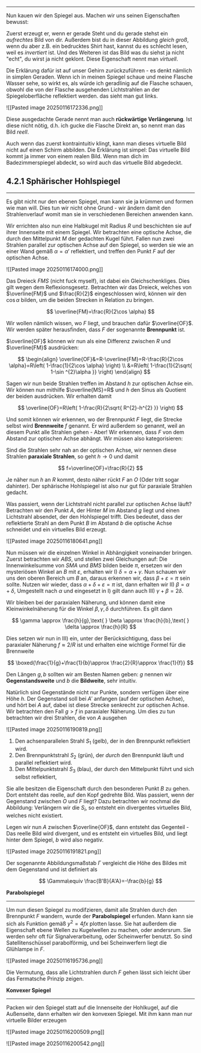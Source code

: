 ***

Nun kauen wir den Spiegel aus. Machen wir uns seinen Eigenschaften bewusst:

Zuerst erzeugt er, wenn er gerade Steht und du gerade stehst ein *aufrechtes* Bild von dir. Außerdem bist du in dieser Abbildung *gleich groß*, wenn du aber z.B. ein bedrucktes Shirt hast, kannst du es schlecht lesen, weil es *invertiert* ist. Und des Weiteren ist das Bild was du siehst ja nicht "echt", du wirst ja nicht geklont. Diese Eigenschaft nennt man *virtuell*.

Die Erklärung dafür ist auf unser Gehirn zurückzuführen - es denkt nämlich in simplen Geraden. Wenn ich in meinen Spiegel schaue und meine Flasche Wasser sehe, so wirkt es, als würde ich geradlinig auf die Flasche schauen, obwohl die von der Flasche ausgehenden Lichtstrahlen an der Spiegeloberfläche reflektiert werden. das sieht man gut links. 

![[Pasted image 20250116172336.png]]

Diese ausgedachte Gerade nennt man auch **rückwärtige Verlängerung**. Ist diese nicht nötig, d.h. ich gucke die Flasche Direkt an, so nennt man das Bild *reell*. 

Auch wenn das zuerst kontraintuitiv klingt, kann man dieses virtuelle Bild nicht auf einen Schirm abbilden. Die Erklärung ist simpel: Das virtuelle Bild kommt ja immer von einem realen Bild. Wenn man dich im Badezimmerspiegel abdeckt, so wird auch das virtuelle Bild abgedeckt.


## 4.2.1 Sphärischer Hohlspiegel
***

Es gibt nicht nur den ebenen Spiegel, man kann sie ja krümmen und formen wie man will. Dies tun wir nicht ohne Grund - wir ändern damit den Strahlenverlauf womit man sie in verschiedenen Bereichen anwenden kann. 

Wir errichten also nun eine Halbkugel mit Radius $R$ und beschichten sie auf ihrer Innenseite mit einem Spiegel. Wir betrachten eine optische Achse, die durch den Mittelpunkt $M$ der gedachten Kugel führt. Fallen nun zwei Strahlen parallel zur optischen Achse auf den Spiegel, so werden sie wie an einer Wand gemäß $\alpha=\alpha'$ reflektiert, und treffen den Punkt $F$ auf der optischen Achse.

![[Pasted image 20250116174000.png]]

Das Dreieck $FMS$ (nicht fuck myself), ist dabei ein Gleichschenkliges. Dies gilt wegen dem Reflexionsgesetz. Betrachten wir das Dreieck, welches von $\overline{FM}$ und $\frac{R}{2}$ eingeschlossen wird, können wir den $\cos \alpha$ bilden, um die beiden Strecken in Relation zu bringen.

$$
\overline{FM}=\frac{R}{2\cos \alpha}
$$

Wir wollen nämlich wissen, wo $F$ liegt, und brauchen dafür $\overline{OF}$. Wir werden später herausfinden, dass $F$ der sogenannte **Brennpunkt** ist.

$\overline{OF}$ können wir nun als eine Differenz zwischen $R$ und $\overline{FM}$ ausdrücken:

$$
\begin{align}
\overline{OF}&=R-\overline{FM}=R-\frac{R}{2\cos \alpha}=R\left( 1-\frac{1}{2\cos \alpha} \right) \\
&=R\left( 1-\frac{1}{2\sqrt{ 1-\sin ^{2}\alpha }} \right)
\end{align}
$$

Sagen wir nun beide Strahlen treffen im Abstand $h$ zur optischen Achse ein. Wir können nun mithilfe $\overline{MS}=R$ und $h$ den Sinus als Quotient der beiden ausdrücken. Wir erhalten damit

$$
\overline{OF}=R\left( 1-\frac{R}{2\sqrt{ R^{2}-h^{2} }} \right)
$$

Und somit können wir erkennen, wo der Brennpunkt $F$ liegt, die Strecke selbst wird **Brennweite** $f$ genannt. Er wird außerdem so genannt, weil an diesem Punkt alle Strahlen gehen - Aber! Wir erkennen, dass $F$ von dem Abstand zur optischen Achse abhängt. Wir müssen also kategorisieren:

Sind die Strahlen sehr nah an der optischen Achse, wir nennen diese Strahlen **paraxiale Strahlen**, so geht $h\to 0$ und damit

$$
f=\overline{OF}=\frac{R}{2}
$$

Je näher nun $h$ an $R$ kommt, desto näher rückt $F$ an $O$ (Oder tritt sogar dahinter). Der sphärische Hohlspiegel ist also nur gut für paraxiale Strahlen gedacht.

Was passiert, wenn der Lichtstrahl nicht parallel zur optischen Achse läuft? Betrachten wir den Punkt $A$, der Hinter $M$ im Abstand $g$ liegt und einen Lichtstrahl absendet, der den Hohlspiegel trifft. Dies bedeutet, dass der reflektierte Strahl an dem Punkt $B$ im Abstand $b$ die optische Achse schneidet und ein virtuelles Bild erzeugt.

![[Pasted image 20250116180641.png]]

Nun müssen wir die einzelnen Winkel in Abhängigkeit voneinander bringen. Zuerst betrachten wir $ABS$, und stellen zwei Gleichungen auf: Die Innenwinkelsumme von $SMA$ und $BMS$ bilden beide $\pi$, ersetzen wir den mysteriösen Winkel an $B$ mit $\varepsilon$, erhalten wir I)  $\delta=\alpha+\gamma$. Nun schauen wir uns den oberen Bereich um $B$ an, daraus erkennen wir, dass $\beta+\varepsilon=\pi$ sein sollte. Nutzen wir wieder, dass $\alpha+\delta+\varepsilon=\pi$ ist, dann erhalten wir II) $\beta=\alpha+\delta$, Umgestellt nach $\alpha$ und eingesetzt in I) gilt dann auch III) $\gamma+\beta=2\delta$.

Wir bleiben bei der paraxialen Näherung, und können damit eine Kleinwinkelnäherung für die Winkel $\beta,\gamma,\delta$ durchführen. Es gilt dann

$$
\gamma \approx \frac{h}{g},\text{ } \beta \approx \frac{h}{b},\text{ } \delta \approx \frac{h}{R}
$$

Dies setzen wir nun in III) ein, unter der Berücksichtigung, dass bei paraxialer Näherung $f \approx 2 /R$ ist und erhalten eine wichtige Formel für die Brennweite

$$
\boxed{\frac{1}{g}+\frac{1}{b}\approx \frac{2}{R}\approx \frac{1}{f}}
$$

Den Längen $g,b$ sollten wir am Besten Namen geben: $g$ nennen wir **Gegenstandsweite** und $b$ die **Bildweite**, sehr intuitiv.

Natürlich sind Gegenstände nicht nur Punkte, sondern verfügen über eine Höhe $h$. Der Gegenstand soll bei $A'$ anfangen (auf der optischen Achse), und hört bei $A$ auf, dabei ist diese Strecke senkrecht zur optischen Achse. Wir betrachten den Fall $g>f$ in paraxialer Näherung. Um dies zu tun betrachten wir drei Strahlen, die von $A$ ausgehen

![[Pasted image 20250116190819.png]]

1. Den achsenparallelen Strahl $S_{1}$ (gelb), der in den Brennpunkt reflektiert wird.
2. Den Brennpunktstrahl $S_{2}$ (grün), der *durch* den Brennpunkt läuft und parallel reflektiert wird.
3. Den Mittelpunktstrahl $S_{3}$ (blau), der durch den Mittelpunkt führt und sich selbst reflektiert,

Sie alle besitzen die Eigenschaft durch den besonderen Punkt $B$ zu gehen. Dort entsteht das reelle, auf den Kopf gedrehte Bild. Was passiert, wenn der Gegenstand zwischen $O$ und $F$ liegt? Dazu betrachten wir nochmal die Abbildung: Verlängern wir die $S_{i}$, so entsteht ein divergentes virtuelles Bild, welches nicht existiert.

Legen wir nun $A$ zwischen $\overline{OF}$, dann entsteht das Gegenteil - Das reelle Bild wird divergent, und es entsteht ein virtuelles Bild, und liegt hinter dem Spiegel, $b$ wird also negativ.

![[Pasted image 20250116191821.png]]

Der sogenannte Abbildungsmaßstab $\Gamma$ vergleicht die Höhe des Bildes mit dem Gegenstand und ist definiert als

$$
\Gamma\equiv \frac{B'B}{A'A}=-\frac{b}{g}
$$



**Parabolspiegel**
***

Um nun diesen Spiegel zu modifzieren, damit alle Strahlen durch den Brennpunkt $F$ wandern, wurde der **Parabolspiegel** erfunden. Mann kann sie sich als Funktion gemäß $y^{2}=4fx$ plotten lasse. Sie hat außerdem die Eigenschaft ebene Wellen zu Kugelwellen zu machen, oder andersrum. Sie werden sehr oft für Signalverarbeitung, oder Scheinwerfer benutzt. So sind Satellitenschüssel parabolförmig, und bei Scheinwerfern liegt die Glühlampe in $F$.

![[Pasted image 20250116195736.png]]

Die Vermutung, dass alle Lichtstrahlen durch $F$ gehen lässt sich leicht über das Fermatsche Prinzip zeigen.


**Konvexer Spiegel**
***

Packen wir den Spiegel statt auf die Innenseite der Hohlkugel, auf die Außenseite, dann erhalten wir den konvexen Spiegel. Mit ihm kann man nur virtuelle Bilder erzeugen

![[Pasted image 20250116200509.png]]

![[Pasted image 20250116200542.png]]

